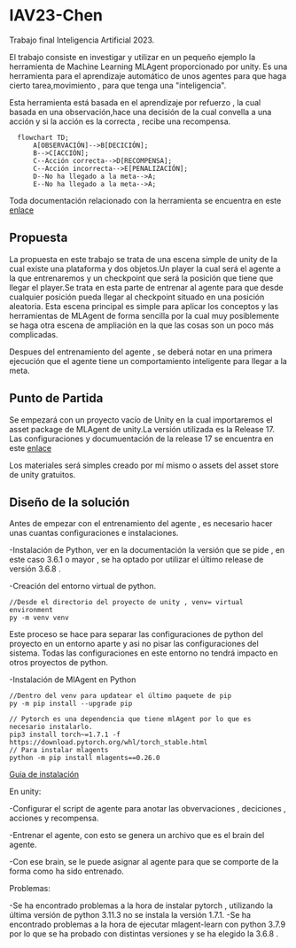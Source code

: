# IAV23-Chen
Trabajo final Inteligencia Artificial 2023.

El trabajo consiste en investigar y utilizar en un pequeño ejemplo la herramienta de Machine Learning MLAgent proporcionado por unity. Es una herramienta para el aprendizaje automático de unos agentes para que haga cierto tarea,movimiento , para que tenga una "inteligencia".

Esta herramienta está basada en el aprendizaje por refuerzo , la cual basada en una observación,hace una decisión de la cual convella a una acción y si la acción es la correcta , recibe una recompensa.

```mermaid
  flowchart TD;
      A[OBSERVACIÓN]-->B[DECICIÓN];
      B-->C[ACCIÓN];
      C--Acción correcta-->D[RECOMPENSA];
      C--Acción incorrecta-->E[PENALIZACIÓN];
      D--No ha llegado a la meta-->A;
      E--No ha llegado a la meta-->A;
```
Toda documentación relacionado con la herramienta se encuentra en este [enlace](https://github.com/Unity-Technologies/ml-agents)
## Propuesta
La propuesta en este trabajo se trata de una escena simple de unity de la cual existe una plataforma y dos objetos.Un player la cual será el agente a la que entrenaremos y un checkpoint que será la posición que tiene que llegar el player.Se trata en esta parte de entrenar al agente para que desde cualquier posición pueda llegar al checkpoint situado en una posición aleatoria. Esta escena principal es simple para aplicar los conceptos y las herramientas de MLAgent de forma sencilla por la cual muy posiblemente se haga otra escena de ampliación en la que las cosas son un poco más complicadas.

Despues del entrenamiento del agente , se deberá notar en una primera ejecución que el agente tiene un comportamiento inteligente para llegar a la meta.
## Punto de Partida
Se empezará con un proyecto vacío de Unity en la cual importaremos el asset package de MLAgent de unity.La versión utilizada es la Release 17. Las configuraciones y documuentación de la release 17 se encuentra en este [enlace](https://github.com/Unity-Technologies/ml-agents/releases/tag/release_17)

Los materiales será simples creado por mí mismo o assets del asset store de unity gratuitos.
## Diseño de la solución
Antes de empezar con el entrenamiento del agente , es necesario hacer unas cuantas configuraciones e instalaciones.


-Instalación de Python, ver en la documentación la versión que se pide , en este caso 3.6.1  o mayor , se ha optado por utilizar el último release de versión 3.6.8 . 

-Creación del entorno virtual de python.

```
//Desde el directorio del proyecto de unity , venv= virtual environment
py -m venv venv
```
Este proceso se hace para separar las configuraciones de python del proyecto en un entorno aparte y asi no pisar las configuraciones del sistema.
Todas las configuraciones en este entorno no tendrá impacto en otros proyectos de python.

-Instalación de MlAgent en Python
```
//Dentro del venv para updatear el último paquete de pip
py -m pip install --upgrade pip

// Pytorch es una dependencia que tiene mlAgent por lo que es necesario instalarlo.
pip3 install torch~=1.7.1 -f https://download.pytorch.org/whl/torch_stable.html
// Para instalar mlagents
python -m pip install mlagents==0.26.0

```
[Guia de instalación](https://github.com/Unity-Technologies/ml-agents/blob/release_17_branch/docs/Installation.md)


En unity:

-Configurar el script de agente para anotar las obvervaciones , deciciones , acciones y recompensa.

-Entrenar el agente, con esto se genera un archivo que es el brain del agente.

-Con ese brain, se le puede asignar al agente para que se comporte de la forma como ha sido entrenado.


Problemas:

-Se ha encontrado problemas a la hora de instalar pytorch , utilizando la última versión de python 3.11.3 no se instala la versión 1.7.1.
-Se ha encontrado problemas a la hora de ejecutar mlagent-learn con python 3.7.9 por lo que se ha probado con distintas versiones y se ha elegido la 3.6.8 .